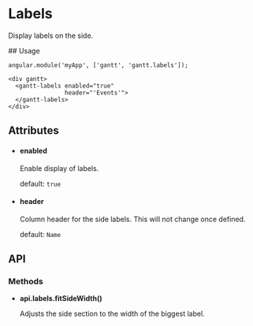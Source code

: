 # Labels

Display labels on the side.

## Usage

    angular.module('myApp', ['gantt', 'gantt.labels']);

<!-- -->

    <div gantt>
      <gantt-labels enabled="true"
                    header="'Events'">
      </gantt-labels>
    </div>

## Attributes

- #### enabled

    Enable display of labels.

    default: `true`

- #### header

    Column header for the side labels. This will not change once defined.

    default: `Name`

## API

### Methods

- **api.labels.fitSideWidth()**

    Adjusts the side section to the width of the biggest label.
